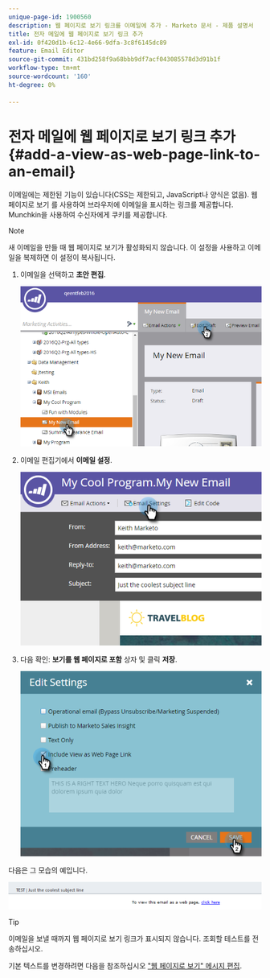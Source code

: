 ```yaml
---
unique-page-id: 1900560
description: 웹 페이지로 보기 링크를 이메일에 추가 - Marketo 문서 - 제품 설명서
title: 전자 메일에 웹 페이지로 보기 링크 추가
exl-id: 0f420d1b-6c12-4e66-9dfa-3c8f6145dc89
feature: Email Editor
source-git-commit: 431bd258f9a68bbb9df7acf043085578d3d91b1f
workflow-type: tm+mt
source-wordcount: '160'
ht-degree: 0%

---
```


# 전자 메일에 웹 페이지로 보기 링크 추가 {#add-a-view-as-web-page-link-to-an-email}

이메일에는 제한된 기능이 있습니다(CSS는 제한되고, JavaScript나 양식은 없음). 웹 페이지로 보기 를 사용하여 브라우저에 이메일을 표시하는 링크를 제공합니다. Munchkin을 사용하여 수신자에게 쿠키를 제공합니다.

>[!NOTE]
>
>새 이메일을 만들 때 웹 페이지로 보기가 활성화되지 않습니다. 이 설정을 사용하고 이메일을 복제하면 이 설정이 복사됩니다.

1. 이메일을 선택하고 **초안 편집**.

   ![](assets/one-5.png)

1. 이메일 편집기에서 **이메일 설정**.

   ![](assets/two-5.png)

1. 다음 확인: **보기를 웹 페이지로 포함** 상자 및 클릭 **저장**.

   ![](assets/three-4.png)

다음은 그 모습의 예입니다.

![](assets/four-3.png)

>[!TIP]
>
>이메일을 보낼 때까지 웹 페이지로 보기 링크가 표시되지 않습니다. 조회할 테스트를 전송하십시오.

기본 텍스트를 변경하려면 다음을 참조하십시오 [&quot;웹 페이지로 보기&quot; 메시지 편집](/help/marketo/product-docs/administration/email-setup/edit-the-view-as-web-page-message.md).
